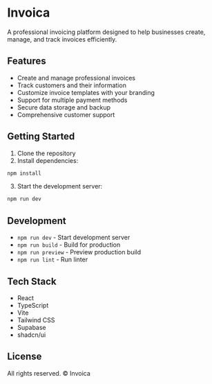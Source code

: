 # Invoica

A professional invoicing platform designed to help businesses create, manage, and track invoices efficiently.

## Features

- Create and manage professional invoices
- Track customers and their information
- Customize invoice templates with your branding
- Support for multiple payment methods
- Secure data storage and backup
- Comprehensive customer support

## Getting Started

1. Clone the repository
2. Install dependencies:
```bash
npm install
```
3. Start the development server:
```bash
npm run dev
```

## Development

- `npm run dev` - Start development server
- `npm run build` - Build for production
- `npm run preview` - Preview production build
- `npm run lint` - Run linter

## Tech Stack

- React
- TypeScript
- Vite
- Tailwind CSS
- Supabase
- shadcn/ui

## License

All rights reserved. © Invoica
